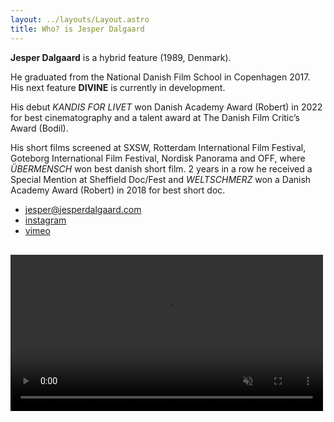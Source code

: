 ```yaml
---
layout: ../layouts/Layout.astro
title: Who? is Jesper Dalgaard
---
```

**Jesper Dalgaard** is a hybrid feature (1989, Denmark).

He graduated from the National Danish Film School in Copenhagen 2017. His next feature **DIVINE** is currently in development.

His debut *KANDIS FOR LIVET* won Danish Academy Award (Robert) in 2022 for best cinematography and a talent award at The Danish Film Critic’s Award (Bodil).

His short films screened at SXSW, Rotterdam International Film Festival, Goteborg International Film Festival, Nordisk Panorama and OFF, where *ÜBERMENSCH* won best danish short film. 2 years in a row he received a Special Mention at Sheffield Doc/Fest and *WELTSCHMERZ* won a Danish Academy Award (Robert) in 2018 for best short doc.

- <a href="mailto:jesper@jesperdalgaard.com">jesper@jesperdalgaard.com</a>
- [instagram](https://www.instagram.com/jesper_dalgaard)  
- [vimeo](https://vimeo.com/jesperdalgaard)

<video src="/jd3.mov" muted autoplay playsinline loop width="500" />

<!-- <div class="Figma Figma--notfullsize"><iframe src="https://lumalabs.ai/embed/a5507427-afc6-4b08-a3a5-22eef69f49e4?mode=sparkles&background=%23ffffff&color=%23000000&showTitle=true&loadBg=true&logoPosition=bottom-left&infoPosition=bottom-right&cinematicVideo=undefined&showMenu=false" width="374" height="500" frameborder="0" title="luma embed" style="border: none;"></iframe></div> -->

<style>
video {
    margin-top: 1rem;
}
</style>
